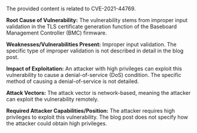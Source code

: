 The provided content is related to CVE-2021-44769.

**Root Cause of Vulnerability:**
The vulnerability stems from improper input validation in the TLS certificate generation function of the Baseboard Management Controller (BMC) firmware.

**Weaknesses/Vulnerabilities Present:**
Improper input validation. The specific type of improper validation is not described in detail in the blog post.

**Impact of Exploitation:**
An attacker with high privileges can exploit this vulnerability to cause a denial-of-service (DoS) condition. The specific method of causing a denial-of-service is not detailed.

**Attack Vectors:**
The attack vector is network-based, meaning the attacker can exploit the vulnerability remotely.

**Required Attacker Capabilities/Position:**
The attacker requires high privileges to exploit this vulnerability. The blog post does not specify how the attacker could obtain high privileges.